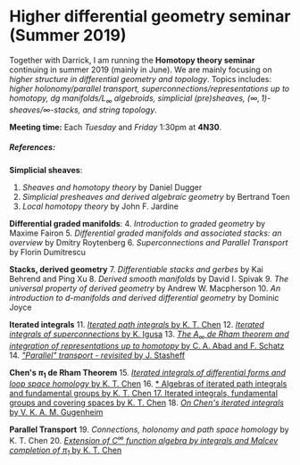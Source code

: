 # Higher differential geometry seminar (Summer 2019)

Together with Darrick, I am running the **Homotopy theory seminar** continuing in summer 2019 (mainly in June). We are mainly focusing on *higher structure in differential geometry and topology*. Topics includes: *higher holonomy/parallel transport, superconnections/representations up to homotopy, dg manifolds/$L_\infty$ algebroids, simplicial (pre)sheaves, $(\infty,1)$-sheaves/$\infty$-stacks, and string topology*.

**Meeting time:** Each *Tuesday* and *Friday* 1:30pm at **4N30**.

##### References:
**Simplicial sheaves**:
1. *Sheaves and homotopy theory* by Daniel Dugger
2. *Simplicial presheaves and derived algebraic geometry* by Bertrand Toen
3. *Local homotopy theory* by John F. Jardine

**Differential graded manifolds**:
4. *Introduction to graded geometry* by Maxime Fairon
5. *Differential graded manifolds and associated stacks: an overview* by Dmitry Roytenberg
6. *Superconnections and Parallel Transport* by Florin Dumitrescu

**Stacks, derived geometry**
7. *Differentiable stacks and gerbes* by Kai Behrend and Ping Xu
8. *Derived smooth manifolds* by David I. Spivak
9. *The universal property of derived geometry* by Andrew W. Macpherson
10. *An introduction to d-manifolds and derived differential geometry* by Dominic Joyce

**Iterated integrals**
11. [*Iterated path integrals* by K. T. Chen](https://projecteuclid.org/euclid.bams/1183539443)
12. [*Iterated integrals of superconnections* by K. Igusa](https://arxiv.org/abs/0912.0249)
13. [*The $A_\infty$ de Rham theorem and integration of representations up to homotopy* by C. A. Abad and F. Schatz](https://arxiv.org/abs/1011.4693)
14. [*"Parallel" transport - revisited* by J. Stasheff](https://arxiv.org/abs/1011.4693)

**Chen's $\pi_1$ de Rham Theorem**
15. [*Iterated integrals of differential forms and loop space homology* by K. T. Chen](https://www.jstor.org/stable/1970846?seq=1#metadata_info_tab_contents)
16. [* Algebras of iterated path integrals and fundamental groups by K. T. Chen
17. Iterated integrals, fundamental groups and covering spaces by K. T. Chen](https://www.jstor.org/stable/1995617?seq=1#metadata_info_tab_contents)
18.  [*On Chen's iterated integrals* by V. K. A. M. Gugenheim](https://projecteuclid.org/download/pdf_1/euclid.ijm/1256049021)

**Parallel Transport**
19. *Connections, holonomy and path space homology* by K. T. Chen
20. [*Extension of $C^\infty$ function algebra by integrals and Malcev completion of $\pi_1$* by K. T. Chen](https://www.sciencedirect.com/science/article/pii/0001870877901207)
